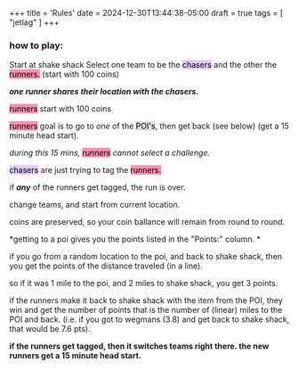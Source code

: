 +++
title = 'Rules'
date = 2024-12-30T13:44:38-05:00
draft = true
tags = [ "jetlag" ]
+++

### how to play:

Start at shake shack
Select one team to be the <mark style="background: #D2B3FFA6;">chasers</mark> and the other the <mark style="background: #FF5582A6;">runners.</mark> (start with 100 coins)

***one runner shares their location with the chasers.*** 

<mark style="background: #FF5582A6;">runners</mark> start with 100 coins

<mark style="background: #FF5582A6;">runners</mark> goal is to go to *one* of the <mark style="background: #CACFD9A6;">POI's</mark>, then get back (see below) (get a 15 minute head start).

*during this 15 mins, <mark style="background: #FF5582A6;">runners</mark> cannot select a challenge.*

<mark style="background: #D2B3FFA6;">chasers</mark> are just trying to tag the <mark style="background: #FF5582A6;">runners.</mark> 

if ***any*** of the runners get tagged, the run is over. 

change teams, and start from current location.

coins are preserved, so your coin ballance will remain from round to round.


*getting to a poi gives you the points listed in the "Points:" column. *

if you go from a random location to the poi, and back to shake shack, then you get the points of the distance traveled (in a line).

so if it was 1 mile to the poi, and 2 miles to shake shack, you get 3 points.


if the runners make it back to shake shack with the item from the POI, they win and get the number of points that is the number of (linear) miles to the POI and back. (i.e. if you got to wegmans (3.8) and get back to shake shack, that would be 7.6 pts).

**if the runners get tagged, then it switches teams right there. the new runners get a 15 minute head start.**
